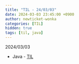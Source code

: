 ```yaml
---
title: "TIL - 24/03/03"
date: 2024-03-03 23:45:00 +0900
author: newticket-wonka
categories: [TIL]
hidden: true
tags: [til, java]
---
```


2024/03/03

* Java - [TIL](https://github.com/newticket-wonka/TIL)
